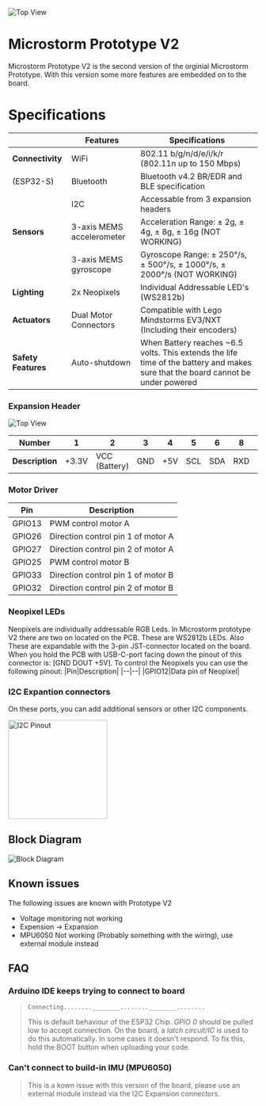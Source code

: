![Top View](https://github.com/MicroStorm-Official/Resources/blob/main/images/Logo%202.0.png?raw=true)



# Microstorm Prototype V2

Microstorm Prototype V2 is the second version of the orginial Microstorm Prototype. With this version some more features are embedded on to the board.


# Specifications


| | Features| Specifications
|--|--|--|
|**Connectivity**| WiFi| 802.11 b/g/n/d/e/i/k/r (802.11n up to 150 Mbps)
|(ESP32-S)|Bluetooth|Bluetooth v4.2 BR/EDR and BLE specification
||I2C|Accessable from 3 expansion headers
|**Sensors**|3-axis MEMS accelerometer|Acceleration Range: ± 2g, ± 4g, ± 8g, ± 16g (NOT WORKING)
||3-axis MEMS gyroscope|Gyroscope Range: ± 250°/s, ± 500°/s, ± 1000°/s, ± 2000°/s (NOT WORKING)
|**Lighting**|2x Neopixels|Individual Addressable LED's (WS2812b)
|**Actuators**|Dual Motor Connectors|Compatible with Lego Mindstorms EV3/NXT (Including their encoders)
|**Safety Features**| Auto-shutdown | When Battery reaches ~6.5 volts. This extends the life time of the battery and makes sure that the board cannot be under powered

### Expansion Header
![Top View](https://github.com/MicroStorm-Official/Resources/blob/main/images/Pinout.png?raw=true)

| Number | 1 | 2 | 3 | 4 | 5 | 6 | 8 | 9 | 10 | 11 | 12 | 13 | 14 | 15 | 16
|--|--|--|--|--|--|--|--|--|--|--|--|--|--|--|--|
| **Description** | +3.3V | VCC (Battery) | GND | +5V | SCL | SDA | RXD | TXD | TXD2 | RXD2 | GPIO14 | GPIO5 | GPIO18 | GPIO15 | GPIO23 | GPIO19 |

### Motor Driver
|Pin|Description|
|--|--|
|GPIO13|PWM control motor A|
|GPIO26|Direction control pin 1 of motor A|
|GPIO27|Direction control pin 2 of motor A|
|GPIO25|PWM control motor B|
|GPIO33|Direction control pin 1 of motor B|
|GPIO32|Direction control pin 2 of motor B|

### Neopixel LEDs
Neopixels are individually addressable RGB Leds. In Microstorm prototype V2 there are two on located on the PCB. These are WS2812b LEDs. Also These are expandable with the 3-pin JST-connector located on the board. When you hold the PCB with USB-C-port facing down the pinout of this connector is: [GND DOUT +5V]. To control the Neopixels you can use the following pinout:
|Pin|Description|
|--|--|
|GPIO12|Data pin of Neopixel|

### I2C Expantion connectors
On these ports, you can add additional sensors or other I2C components.

<img src="https://github.com/MicroStorm-Official/Resources/blob/main/images/I2C%20Pinout.png?raw=true" alt="I2C Pinout" width="200"/>

## Block Diagram



![Block Diagram](https://github.com/MicroStorm-Official/Resources/blob/main/images/Block%20Diagram.png?raw=true)

## Known issues
The following issues are known with Prototype V2

 - Voltage monitoring not working
 - Expension -> Expansion
 - MPU6050 Not working (Probably something with the wiring), use external module instead

## FAQ
### Arduino IDE keeps trying to connect to board
> `Connecting........________........________........`
>
> This is default behaviour of the ESP32 Chip. *GPIO 0* should be pulled low to accept connection. On the board, a *latch circuit/IC* is used to do this automatically. In some cases it doesn't respond. To fix this, hold the BOOT button when uploading your code.

### Can't connect to build-in IMU (MPU6050)

> This is a kown issue with this version of the board, please use an external module instead via the I2C Expansion connectors.
